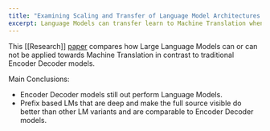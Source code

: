 ```yaml
---
title: "Examining Scaling and Transfer of Language Model Architectures for Machine Translation"
excerpt: Language Models can transfer learn to Machine Translation when done right
---
```


This [[Research]] [paper](https://arxiv.org/pdf/2202.00528.pdf) compares how
Large Language Models can or can not be applied towards Machine Translation in
contrast to traditional Encoder Decoder models.

Main Conclusions:

-  Encoder Decoder models still out perform Language Models.
-  Prefix based LMs that are deep and make the full source visible do better
   than other LM variants and are comparable to Encoder Decoder models.
